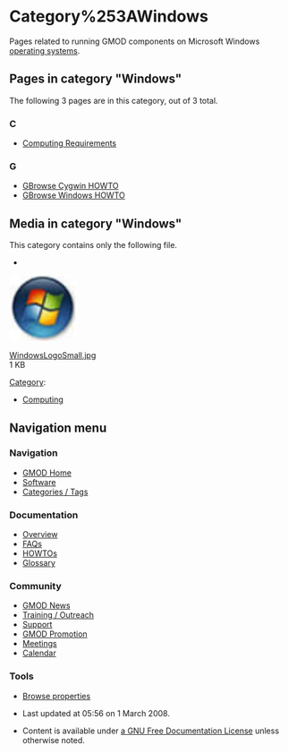 



<span id="top"></span>




# <span dir="auto">Category%253AWindows</span>









Pages related to running GMOD components on Microsoft Windows [operating
systems](Glossary#Operating_System "Glossary").


## Pages in category "Windows"

The following 3 pages are in this category, out of 3 total.



### C

- [Computing
  Requirements](Computing_Requirements "Computing Requirements")

### G

- [GBrowse Cygwin HOWTO](GBrowse_Cygwin_HOWTO "GBrowse Cygwin HOWTO")
- [GBrowse Windows HOWTO](GBrowse_Windows_HOWTO "GBrowse Windows HOWTO")




## Media in category "Windows"

This category contains only the following file.

- 

  

  

  <img
  src="https://raw.githubusercontent.com/GMOD/gmod.github.io/main/mediawiki/images/a/a5/WindowsLogoSmall.jpg" width="120"
  height="118" alt="WindowsLogoSmall.jpg" />

  

  

  

  [WindowsLogoSmall.jpg](File:WindowsLogoSmall.jpg "File:WindowsLogoSmall.jpg")  
  1 KB  

  

  





[Category](Special%253ACategories "Special%253ACategories"):

- [Computing](Category%253AComputing "Category%253AComputing")






## Navigation menu









### Navigation



- <span id="n-GMOD-Home">[GMOD Home](Main_Page)</span>
- <span id="n-Software">[Software](GMOD_Components)</span>
- <span id="n-Categories-.2F-Tags">[Categories /
  Tags](Categories)</span>




### Documentation



- <span id="n-Overview">[Overview](Overview)</span>
- <span id="n-FAQs">[FAQs](Category%253AFAQ)</span>
- <span id="n-HOWTOs">[HOWTOs](Category%253AHOWTO)</span>
- <span id="n-Glossary">[Glossary](Glossary)</span>




### Community



- <span id="n-GMOD-News">[GMOD News](GMOD_News)</span>
- <span id="n-Training-.2F-Outreach">[Training /
  Outreach](Training_and_Outreach)</span>
- <span id="n-Support">[Support](Support)</span>
- <span id="n-GMOD-Promotion">[GMOD Promotion](GMOD_Promotion)</span>
- <span id="n-Meetings">[Meetings](Meetings)</span>
- <span id="n-Calendar">[Calendar](Calendar)</span>




### Tools

- <span id="t-smwbrowselink"><a href="Special%253ABrowse/Category%253AWindows" rel="smw-browse">Browse
  properties</a></span>



- <span id="footer-info-lastmod">Last updated at 05:56 on 1 March
  2008.</span>
<!-- - <span id="footer-info-viewcount">17,321 page views.</span> -->
- <span id="footer-info-copyright">Content is available under
  <a href="http://www.gnu.org/licenses/fdl-1.3.html" class="external"
  rel="nofollow">a GNU Free Documentation License</a> unless otherwise
  noted.</span>

<!-- -->



<!-- -->




